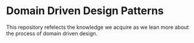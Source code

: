 # Domain Driven Design Patterns

This repository refelects the knowledge we acquire as we lean more
about the process of domain driven design.
